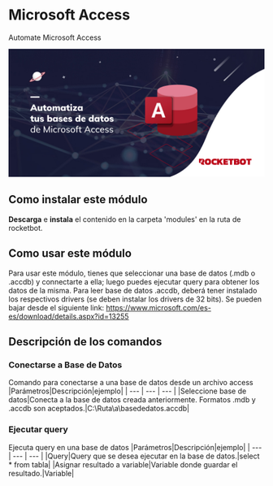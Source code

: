 



# Microsoft Access
  
Automate Microsoft Access  
  
![banner](imgs/Banner_Access.png)
## Como instalar este módulo
  
__Descarga__ e __instala__ el contenido en la carpeta 'modules' en la ruta de rocketbot.  




## Como usar este módulo

Para usar este módulo, tienes que seleccionar una base de datos (.mdb o .accdb) y connectarte a ella; luego puedes ejecutar query para obtener los datos de la misma.
Para leer base de datos .accdb, deberá tener instalado los respectivos drivers (se deben instalar los drivers de 32 bits).
Se pueden bajar desde el siguiente link:
https://www.microsoft.com/es-es/download/details.aspx?id=13255



## Descripción de los comandos

### Conectarse a Base de Datos
  
Comando para conectarse a una base de datos desde un archivo access
|Parámetros|Descripción|ejemplo|
| --- | --- | --- |
|Seleccione base de datos|Conecta a la base de datos creada anteriormente. Formatos .mdb y .accdb son aceptados.|C:\Ruta\a\basededatos.accdb|

### Ejecutar query
  
Ejecuta query en una base de datos
|Parámetros|Descripción|ejemplo|
| --- | --- | --- |
|Query|Query que se desea ejecutar en la base de datos.|select * from tabla|
|Asignar resultado a variable|Variable donde guardar el resultado.|Variable|
